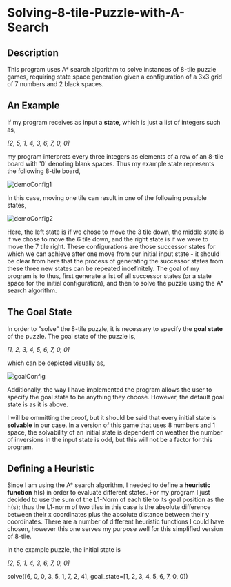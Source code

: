 # Solving-8-tile-Puzzle-with-A-Search
## Description
This program uses A* search algorithm to solve instances of 8-tile puzzle games, requiring state space generation given a configuration of a 3x3 grid of 7 numbers and 2 black spaces.

## An Example

If my program receives as input a <b>state</b>, which is just a list of integers such as, 

<i>[2, 5, 1, 4, 3, 6, 7, 0, 0]</i>

my program interprets every three integers as elements of a row of an 8-tile board with '0' denoting blank spaces. Thus my example state represents the following 8-tile board,

![demoConfig1](https://user-images.githubusercontent.com/72423203/190935228-c66cfeae-1714-4235-8641-b028cac22f26.png)


In this case, moving one tile can result in one of the following possible states,

![demoConfig2](https://user-images.githubusercontent.com/72423203/190934654-7e7f3eea-4365-4c5e-8d62-068f2d294f83.png)

Here, the left state is if we chose to move the 3 tile down, the middle state is if we chose to move the 6 tile down, and the right state is if we were to move the 7 tile right. These configurations are those successor states for which we can achieve after one move from our initial input state - it should be clear from here that the process of generating the successor states from these three new states can be repeated indefinitely. The goal of my program is to thus, first generate a list of all successor states (or a state space for the initial configuration), and then to solve the puzzle using the A* search algorithm.

## The Goal State

In order to "solve" the 8-tile puzzle, it is necessary to specify the <b>goal state</b> of the puzzle. The goal state of the puzzle is,

<i>[1, 2, 3, 4, 5, 6, 7, 0, 0]</i>

which can be depicted visually as,

![goalConfig](https://user-images.githubusercontent.com/72423203/190935101-3b564c34-3773-4a69-83d3-db5d24749a20.png)

Additionally, the way I have implemented the program allows the user to specify the goal state to be anything they choose. However, the default goal state is as it is above.

I will be ommitting the proof, but it should be said that every initial state is <b>solvable</b> in our case. In a version of this game that uses 8 numbers and 1 space, the solvability of an initial state is dependent on weather the number of inversions in the input state is odd, but this will not be a factor for this program.

## Defining a Heuristic
Since I am using the A* search algorithm, I needed to define a <b>heuristic function</b> h(s) in order to evaluate different states. For my program I just decided to use the sum of the L1-Norm of each tile to its goal position as the h(s); thus the L1-norm of two tiles in this case is the absolute difference between their x coordinates plus the absolute distance between their y coordinates. There are a number of different heuristic functions I could have chosen, however this one serves my purpose  well for this simplified version of 8-tile.

In the example puzzle, the initial state is 

<i>[2, 5, 1, 4, 3, 6, 7, 0, 0]</i>

 solve([6, 0, 0, 3, 5, 1, 7, 2, 4], goal_state=[1, 2, 3, 4, 5, 6, 7, 0, 0])
